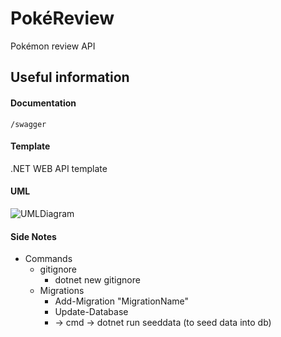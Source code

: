 # PokéReview
Pokémon review API

## Useful information
#### Documentation 
``` /swagger ```

#### Template
.NET WEB API template

#### UML
![UMLDiagram](https://github.com/Mario-Daoud/PokeReview/assets/113902874/ef6ac986-62d3-47a6-b3cd-2da2bff2e08f)

#### Side Notes
- Commands
    - gitignore
        - dotnet new gitignore
    - Migrations
        - Add-Migration "MigrationName"
        - Update-Database
        - -> cmd -> dotnet run seeddata (to seed data into db)